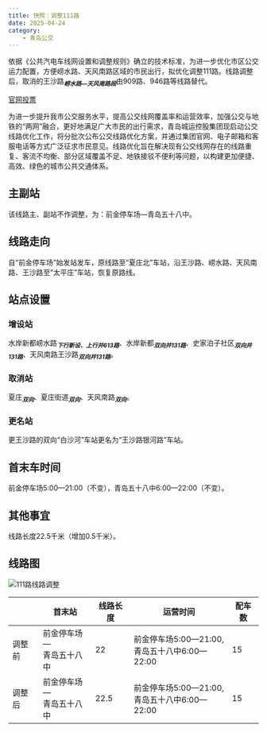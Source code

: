 ```yaml
---
title: 快照：调整111路
date: 2025-04-24
category:
    - 青岛公交
---
```


依据《公共汽电车线网设置和调整规则》确立的技术标准，为进一步优化市区公交运力配置，方便崂水路、天风南路区域的市民出行，拟优化调整111路。线路调整后，取消的王沙路<sub>**_崂水路—天风南路段_**</sub>由909路、946路等线路替代。

<!-- more -->

[官网投票](https://qdcykg.net/xlghDetails?newsId=1915260709986504704&newsType=xlgh&pageId=page_9lcfb1hq5)

为进一步提升我市公交服务水平，提高公交线网覆盖率和运营效率，加强公交与地铁的“两网”融合，更好地满足广大市民的出行需求，青岛城运控股集团现启动公交线路优化工作，将分批次公布公交线路优化方案，并通过集团官网、电子邮箱和客服电话等方式广泛征求市民意见。线路优化旨在解决现有公交线网存在的线路重复、客流不均衡、部分区域覆盖不足、地铁接驳不便利等问题，以构建更加便捷、高效、绿色的城市公共交通体系。

## 主副站

该线路主、副站不作调整，为：前金停车场—青岛五十八中。

## 线路走向

自“前金停车场”始发站发车，原线路至“夏庄北”车站，沿王沙路、崂水路、天风南路、王沙路至“太平庄”车站，恢复原路线。

## 站点设置

### 增设站

水岸新都崂水路<sub>**_下行新设、上行并613路_**</sub>、水岸新都<sub>**_双向并131路_**</sub>、史家泊子社区<sub>**_双向并131路_**</sub>、天风南路王沙路<sub>**_双向并131路_**</sub>。

### 取消站

夏庄<sub>**_双向_**</sub>、夏庄街道<sub>**_双向_**</sub>、天风南路<sub>**_双向_**</sub>。

### 更名站

更王沙路的双向“白沙河”车站更名为“王沙路银河路”车站。

## 首末车时间

前金停车场5:00—21:00（不变），青岛五十八中6:00—22:00（不变）。

## 其他事宜

线路长度22.5千米（增加0.5千米）。

## 线路图

![111路线路调整](https://www.qdcykg.com:9089/system/file/v1/downloadFile?fileId=1915259990843723776)

|      |首末站|线路长度|运营时间|配车数|
|------|------|-------|--------|-----|
|调整前|前金停车场—<br>青岛五十八中|22|前金停车场5:00—21:00,<br>青岛五十八中6:00—22:00|15|
|调整后|前金停车场—<br>青岛五十八中|22.5|前金停车场5:00—21:00,<br>青岛五十八中6:00—22:00|15|
